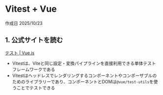 # Vitest + Vue

作成日 2025/10/23

## 1. 公式サイトを読む

[テスト | Vue.js](https://ja.vuejs.org/guide/scaling-up/testing)

- Vitestは、Viteと同じ設定・変換パイプラインを直接利用できる単体テストフレームワークである
- Vitestはヘッドレスでレンダリングするコンポーネントやコンポーザブルのためのライブラリーであり、コンポーネントとDOMは`@vue/test-utils`を使うことでテストできる
